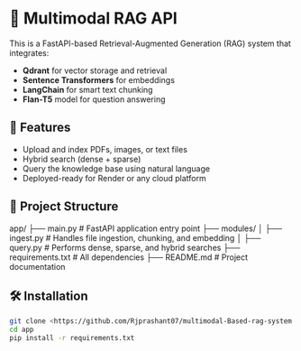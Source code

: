 # 🧠 Multimodal RAG API

This is a FastAPI-based Retrieval-Augmented Generation (RAG) system that integrates:
- **Qdrant** for vector storage and retrieval
- **Sentence Transformers** for embeddings
- **LangChain** for smart text chunking
- **Flan-T5** model for question answering

## 🚀 Features
- Upload and index PDFs, images, or text files
- Hybrid search (dense + sparse)
- Query the knowledge base using natural language
- Deployed-ready for Render or any cloud platform

## 🧩 Project Structure
app/
├── main.py              # FastAPI application entry point
├── modules/
│   ├── ingest.py        # Handles file ingestion, chunking, and embedding
│   ├── query.py         # Performs dense, sparse, and hybrid searches
├── requirements.txt     # All dependencies
├── README.md            # Project documentation

## 🛠 Installation
```bash
git clone <https://github.com/Rjprashant07/multimodal-Based-rag-system.git>
cd app
pip install -r requirements.txt

